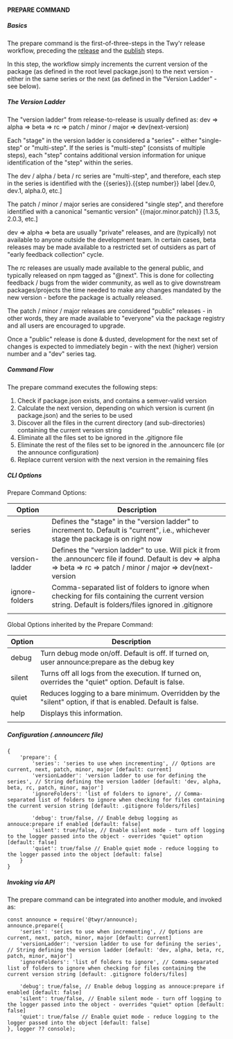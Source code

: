 #### PREPARE COMMAND

##### Basics
The prepare command is the first-of-three-steps in the Twy'r release workflow,
preceding the [release](RELEASE_COMMAND.md) and the [publish](PUBLISH_COMMAND.md)
steps.

In this step, the workflow simply increments the current version of the package
(as defined in the root level package.json) to the next version - either in the
same series or the next (as defined in the "Version Ladder" - see below).

##### The Version Ladder
The "version ladder" from release-to-release is usually defined as:
dev => alpha => beta => rc => patch / minor / major => dev(next-version)

Each "stage" in the version ladder is considered a "series" - either "single-step" or
"multi-step". If the series is "multi-step" (consists of multiple steps), each "step"
contains additional version information for unique identification of the "step" within
the series.

The dev / alpha / beta / rc series are "multi-step", and therefore, each step
in the series is identified with the {{series}}.{{step number}} label [dev.0, dev.1,
alpha.0, etc.]

The patch / minor / major series are considered "single step", and therefore identified
with a canonical "semantic version" {{major.minor.patch}} [1.3.5, 2.0.3, etc.]

dev => alpha => beta are usually "private" releases, and are (typically) not available
to anyone outside the development team. In certain cases, beta releases may be made
available to a restricted set of outsiders as part of "early feedback collection" cycle.

The rc releases are usually made available to the general public, and typically released on
npm tagged as "@next". This is done for collecting feedback / bugs from the wider community,
as well as to give downstream packages/projects the time needed to make any changes mandated
by the new version - before the package is actually released.

The patch / minor / major releases are considered "public" releases - in other words, they are
made available to "everyone" via the package registry and all users are encouraged to upgrade.

Once a "public" release is done & dusted, development for the next set of changes is expected
to immediately begin - with the next (higher) version number and a "dev" series tag.

##### Command Flow
The prepare command executes the following steps:

1. Check if package.json exists, and contains a semver-valid version
1. Calculate the next version, depending on which version is current (in package.json) and the series to be used
1. Discover all the files in the current directory (and sub-directories) containing the current version string
1. Eliminate all the files set to be ignored in the .gitignore file
1. Eliminate the rest of the files set to be ignored in the .announcerc file (or the announce configuration)
1. Replace current version with the next version in the remaining files

##### CLI Options

Prepare Command Options:

| Option | Description |
| --- | --- |
| series | Defines the "stage" in the "version ladder" to increment to. Default is "current", i.e., whichever stage the package is on right now |
| version-ladder | Defines the "version ladder" to use. Will pick it from the .announcerc file if found. Default is dev => alpha => beta => rc => patch / minor / major => dev(next-version |
| ignore-folders | Comma-separated list of folders to ignore when checking for fils containing the current version string. Default is folders/files ignored in .gitignore |
|   |   |

Global Options inherited by the Prepare Command:

| Option | Description |
| --- | --- |
| debug | Turn debug mode on/off. Default is off. If turned on, user announce:prepare as the debug key |
| silent | Turns off all logs from the execution. If turned on, overrides the "quiet" option. Default is false. |
| quiet | Reduces logging to a bare minimum. Overridden by the "silent" option, if that is enabled. Default is false. |
| help | Displays this information. |
|   |   |

##### Configuration (.announcerc file)

```
{
    'prepare': {
        'series': 'series to use when incrementing', // Options are current, next, patch, minor, major [default: current]
        'versionLadder': 'version ladder to use for defining the series', // String defining the version ladder [default: 'dev, alpha, beta, rc, patch, minor, major']
        'ignoreFolders': 'list of folders to ignore', // Comma-separated list of folders to ignore when checking for files containing the current version string [default: .gitignore folders/files]

        'debug': true/false, // Enable debug logging as annouce:prepare if enabled [default: false]
        'silent': true/false, // Enable silent mode - turn off logging to the logger passed into the object - overrides "quiet" option [default: false]
        'quiet': true/false // Enable quiet mode - reduce logging to the logger passed into the object [default: false]
    }
}
```

##### Invoking via API

The prepare command can be integrated into another module, and invoked as:

```
const announce = require('@twyr/announce);
announce.prepare({
    'series': 'series to use when incrementing', // Options are current, next, patch, minor, major [default: current]
    'versionLadder': 'version ladder to use for defining the series', // String defining the version ladder [default: 'dev, alpha, beta, rc, patch, minor, major']
    'ignoreFolders': 'list of folders to ignore', // Comma-separated list of folders to ignore when checking for files containing the current version string [default: .gitignore folders/files]

    'debug': true/false, // Enable debug logging as annouce:prepare if enabled [default: false]
    'silent': true/false, // Enable silent mode - turn off logging to the logger passed into the object - overrides "quiet" option [default: false]
    'quiet': true/false // Enable quiet mode - reduce logging to the logger passed into the object [default: false]
}, logger ?? console);
```
